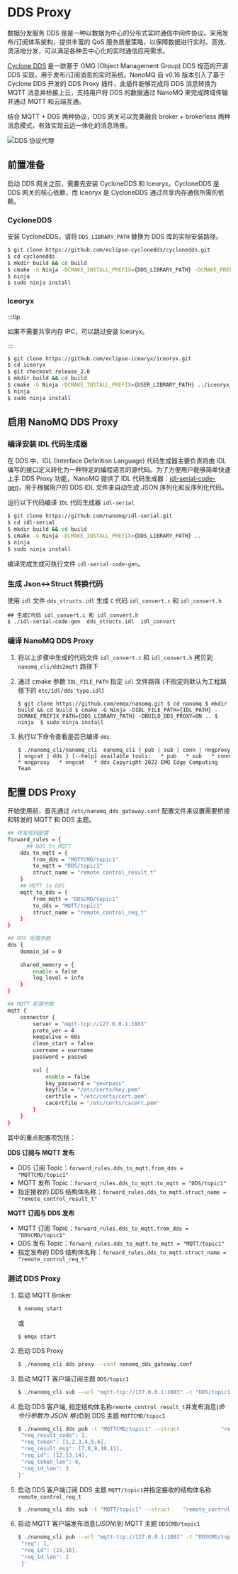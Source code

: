 # DDS Proxy

数据分发服务 DDS 是是一种以数据为中心的分布式实时通信中间件协议。采用发布/订阅体系架构，提供丰富的 QoS 服务质量策略，以保障数据进行实时、高效、灵活地分发，可以满足各种去中心化的实时通信应用需求。

[Cyclone DDS](https://cyclonedds.io/) 是一款基于 OMG (Object Management Group) DDS 规范的开源 DDS 实现，用于发布/订阅消息的实时系统。NanoMQ 自 v0.16 版本引入了基于 Cyclone DDS 开发的 DDS Proxy 插件，此插件能够完成将 DDS 消息转换为 MQTT 消息并桥接上云，支持用户将 DDS 的数据通过 NanoMQ 来完成跨域传输并通过 MQTT 和云端互通。

结合 MQTT + DDS 两种协议，DDS 网关可以完美融合 broker + brokerless 两种消息模式，有效实现云边一体化的消息场景。

![DDS 协议代理](./assets/DDS+MQTT.png)

## 前置准备

启动 DDS 网关之前，需要先安装 CycloneDDS 和 Iceoryx。CycloneDDS 是 DDS 网关的核心依赖，而 Iceoryx 是 CycloneDDS 通过共享内存通信所需的依赖。

### CycloneDDS

安装 CycloneDDS，请将 `DDS_LIBRARY_PATH` 替换为 DDS 库的实际安装路径。

```bash
$ git clone https://github.com/eclipse-cyclonedds/cyclonedds.git
$ cd cyclonedds
$ mkdir build && cd build
$ cmake -G Ninja -DCMAKE_INSTALL_PREFIX={DDS_LIBRARY_PATH} -DCMAKE_PREFIX_PATH={DDS_LIBRARY_PATH} -DBUILD_EXAMPLES=ON ..
$ ninja 
$ sudo ninja install
```

### Iceoryx

:::tip

如果不需要共享内存 IPC，可以跳过安装 Iceoryx。

:::

```bash
$ git clone https://github.com/eclipse-iceoryx/iceoryx.git
$ cd iceoryx
$ git checkout release_2.0
$ mkdir build && cd build
$ cmake -G Ninja -DCMAKE_INSTALL_PREFIX={USER_LIBRARY_PATH} ../iceoryx_meta
$ ninja
$ sudo ninja install
```

## 启用 NanoMQ DDS Proxy

### 编译安装 IDL 代码生成器

在 DDS 中，IDL (Interface Definition Language) 代码生成器主要负责将由 IDL 编写的接口定义转化为一种特定的编程语言的源代码。为了方便用户能够简单快速上手 DDS Proxy 功能，NanoMQ 提供了 IDL 代码生成器：[idl-serial-code-gen](https://github.com/nanomq/idl-serial)，用于根据用户的 DDS IDL 文件来自动生成 JSON 序列化和反序列化代码。

运行以下代码编译 `IDL` 代码生成器 `idl-serial` 

```bash
$ git clone https://github.com/nanomq/idl-serial.git
$ cd idl-serial
$ mkdir build && cd build
$ cmake -G Ninja -DCMAKE_INSTALL_PREFIX={DDS_LIBRARY_PATH} ..
$ ninja 
$ sudo ninja install
```

编译完成生成可执行文件 `idl-serial-code-gen`。

### 生成 Json<->Struct 转换代码

使用 `idl` 文件 `dds_structs.idl` 生成 `C` 代码 `idl_convert.c` 和 `idl_convert.h`

```
## 生成C代码 idl_convert.c 和 idl_convert.h
$ ./idl-serial-code-gen  dds_structs.idl  idl_convert
```

### 编译 NanoMQ DDS Proxy

1. 将以上步骤中生成的代码文件 `idl_convert.c` 和 `idl_convert.h` 拷贝到 `nanomq_cli/dds2mqtt` 路径下

2. 通过 cmake 参数 `IDL_FILE_PATH` 指定 `idl` 文件路径 (不指定则默认为工程路径下的 `etc/idl/dds_type.idl`)

   ```
   $ git clone https://github.com/emqx/nanomq.git $ cd nanomq $ mkdir build && cd build $ cmake -G Ninja -DIDL_FILE_PATH={IDL_PATH} -DCMAKE_PREFIX_PATH={DDS_LIBRARY_PATH} -DBUILD_DDS_PROXY=ON .. $ ninja  $ sudo ninja install
   ```

3. 执行以下命令查看是否已编译  `dds`

   ```
   $ ./nanomq_cli/nanomq_cli  nanomq_cli { pub | sub | conn | nngproxy | nngcat | dds } [--help] available tools:   * pub   * sub   * conn   * nngproxy   * nngcat   * dds Copyright 2022 EMQ Edge Computing Team
   ```

## 配置 DDS Proxy

开始使用前，首先通过 `/etc/nanomq_dds_gateway.conf` 配置文件来设置需要桥接和转发的 MQTT 和 DDS 主题。

```bash
## 转发规则配置
forward_rules = {
	  ## DDS to MQTT
    dds_to_mqtt = {
        from_dds = "MQTTCMD/topic1"
        to_mqtt = "DDS/topic1"
        struct_name = "remote_control_result_t"
    }
    ## MQTT to DDS
    mqtt_to_dds = {
        from_mqtt = "DDSCMD/topic1"
        to_dds = "MQTT/topic1"
        struct_name = "remote_control_req_t"
    }
}

## DDS 配置参数
dds {
    domain_id = 0
    
    shared_memory = {
        enable = false
        log_level = info
    }
}

## MQTT 配置参数
mqtt {
	connector {
        server = "mqtt-tcp://127.0.0.1:1883"
        proto_ver = 4
        keepalive = 60s
        clean_start = false
        username = username
        password = passwd
        
        ssl {
            enable = false
            key_password = "yourpass"
            keyfile = "/etc/certs/key.pem"
            certfile = "/etc/certs/cert.pem"
            cacertfile = "/etc/certs/cacert.pem"
        }
    }
}
```

其中的重点配置项包括：

**DDS 订阅与 MQTT 发布**

- DDS 订阅 Topic：`forward_rules.dds_to_mqtt.from_dds = "MQTTCMD/topic1"`
- MQTT 发布 Topic：`forward_rules.dds_to_mqtt.to_mqtt = "DDS/topic1"`
- 指定接收的 DDS 结构体名称：`forward_rules.dds_to_mqtt.struct_name = "remote_control_result_t"`

**MQTT 订阅与 DDS 发布**

- MQTT 订阅 Topic：`forward_rules.dds_to_mqtt.from_dds = "DDSCMD/topic1"`
- DDS 发布 Topic：`forward_rules.dds_to_mqtt.to_mqtt = "MQTT/topic1"`
- 指定发布的 DDS 结构体名称：`forward_rules.dds_to_mqtt.struct_name = "remote_control_req_t"`

### 测试  DDS Proxy

1. 启动 MQTT Broker

   ```bash
   $ nanomq start
   ```

   或

   ```
   $ emqx start
   ```


2. 启动 DDS Proxy

   ```bash
   $ ./nanomq_cli dds proxy --conf nanomq_dds_gateway.conf
   ```

3. 启动 MQTT 客户端订阅主题 `DDS/topic1`

   ```bash
   $ ./nanomq_cli sub --url "mqtt-tcp://127.0.0.1:1883" -t "DDS/topic1"
   ```

4. 启动 DDS 客户端, 指定结构体名称`remote_control_result_t`并发布消息(*命令行参数为 JSON 格式*)到 DDS 主题 `MQTTCMD/topic1`

   ```bash
   $ ./nanomq_cli dds pub -t "MQTTCMD/topic1" --struct             "remote_control_result_t"  -m '{
    "req_result_code": 1,
    "req_token": [1,2,3,4,5,6],
    "req_result_msg": [7,8,9,10,11],
    "req_id": [12,13,14],
    "req_token_len": 6,
    "req_id_len": 3
   }'
   ```

5. 启动 DDS 客户端订阅 DDS 主题 `MQTT/topic1`并指定接收的结构体名称`remote_control_req_t`

   ```bash
   $ ./nanomq_cli dds sub -t "MQTT/topic1" --struct    "remote_control_req_t"
   ```

6. 启动 MQTT 客户端发布消息(*JSON*)到 MQTT 主题 `DDSCMD/topic1`

   ```bash
   $ ./nanomq_cli pub --url "mqtt-tcp://127.0.0.1:1883" -t "DDSCMD/topic1" -m '{ 
    "req": 1,         
    "req_id": [15,16],
    "req_id_len": 2
    }'
   ```